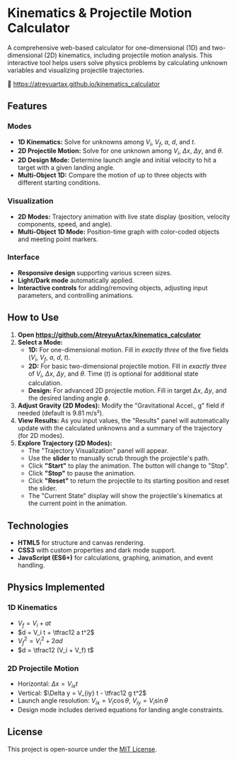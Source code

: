 # Kinematics & Projectile Motion Calculator

A comprehensive web-based calculator for one-dimensional (1D) and two-dimensional (2D) kinematics, including projectile motion analysis. This interactive tool helps users solve physics problems by calculating unknown variables and visualizing projectile trajectories.

🔗 https://atreyuartax.github.io/kinematics_calculator

## Features

### Modes
- **1D Kinematics:** Solve for unknowns among $V_i$, $V_f$, $a$, $d$, and $t$.
- **2D Projectile Motion:** Solve for one unknown among $V_i$, $\Delta x$, $\Delta y$, and $\theta$.
- **2D Design Mode:** Determine launch angle and initial velocity to hit a target with a given landing angle.
- **Multi-Object 1D:** Compare the motion of up to three objects with different starting conditions.

### Visualization
- **2D Modes:** Trajectory animation with live state display (position, velocity components, speed, and angle).
- **Multi-Object 1D Mode:** Position-time graph with color-coded objects and meeting point markers.

### Interface
- **Responsive design** supporting various screen sizes.
- **Light/Dark mode** automatically applied.
- **Interactive controls** for adding/removing objects, adjusting input parameters, and controlling animations.

## How to Use

1.  **Open https://github.com/AtreyuArtax/kinematics_calculator**
2.  **Select a Mode:**
    * **1D:** For one-dimensional motion. Fill in *exactly three* of the five fields ($V_i$, $V_f$, $a$, $d$, $t$).
    * **2D:** For basic two-dimensional projectile motion. Fill in *exactly three* of $V_i$, $\Delta x$, $\Delta y$, and $\theta$. Time ($t$) is optional for additional state calculation.
    * **Design:** For advanced 2D projectile motion. Fill in target $\Delta x$, $\Delta y$, and the desired landing angle $\phi$.
3.  **Adjust Gravity (2D Modes):** Modify the "Gravitational Accel., g" field if needed (default is 9.81 m/s²).
4.  **View Results:** As you input values, the "Results" panel will automatically update with the calculated unknowns and a summary of the trajectory (for 2D modes).
5.  **Explore Trajectory (2D Modes):**
    * The "Trajectory Visualization" panel will appear.
    * Use the **slider** to manually scrub through the projectile's path.
    * Click **"Start"** to play the animation. The button will change to "Stop".
    * Click **"Stop"** to pause the animation.
    * Click **"Reset"** to return the projectile to its starting position and reset the slider.
    * The "Current State" display will show the projectile's kinematics at the current point in the animation.

## Technologies

- **HTML5** for structure and canvas rendering.
- **CSS3** with custom properties and dark mode support.
- **JavaScript (ES6+)** for calculations, graphing, animation, and event handling.

## Physics Implemented

### 1D Kinematics
- $V_f = V_i + a t$
- $d = V_i t + \tfrac12 a t^2$
- $V_f^2 = V_i^2 + 2 a d$
- $d = \tfrac12 (V_i + V_f) t$

### 2D Projectile Motion
- Horizontal: $\Delta x = V_{ix} t$
- Vertical: $\Delta y = V_{iy} t - \tfrac12 g t^2$
- Launch angle resolution: $V_{ix} = V_i \cos\theta$, $V_{iy} = V_i \sin\theta$
- Design mode includes derived equations for landing angle constraints.

## License

This project is open-source under the [MIT License](LICENSE).
